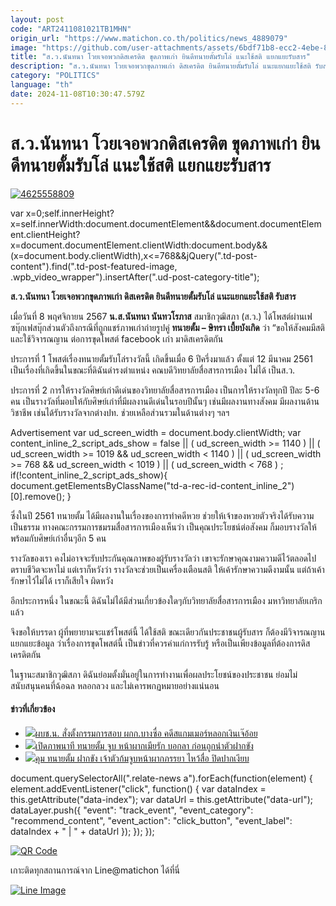 ```yaml
---
layout: post
code: "ART2411081021TB1MHN"
origin_url: "https://www.matichon.co.th/politics/news_4889079"
image: "https://github.com/user-attachments/assets/6bdf71b8-ecc2-4ebe-8e4b-ff96f1703d5e"
title: "ส.ว.นันทนา โวยเจอพวกดิสเครดิต ขุดภาพเก่า ยินดีทนายตั้มรับโล่ แนะใช้สติ แยกแยะรับสาร"
description: "ส.ว.นันทนา โวยเจอพวกขุดภาพเก่า ดิสเครดิต ยินดีทนายตั้มรับโล่ แนะแยกแยะใช้สติ รับสาร "
category: "POLITICS"
language: "th"
date: 2024-11-08T10:30:47.579Z
---
```


# ส.ว.นันทนา โวยเจอพวกดิสเครดิต ขุดภาพเก่า ยินดีทนายตั้มรับโล่ แนะใช้สติ แยกแยะรับสาร

[![](https://www.matichon.co.th/wp-content/uploads/2024/11/4625558809.jpg "4625558809")](https://www.matichon.co.th/wp-content/uploads/2024/11/4625558809.jpg)

var x=0;self.innerHeight?x=self.innerWidth:document.documentElement&&document.documentElement.clientHeight?x=document.documentElement.clientWidth:document.body&&(x=document.body.clientWidth),x<=768&&jQuery(".td-post-content").find(".td-post-featured-image, .wpb\_video\_wrapper").insertAfter(".ud-post-category-title");

**ส.ว.นันทนา โวยเจอพวกขุดภาพเก่า ดิสเครดิต ยินดีทนายตั้มรับโล่** **แนะแยกแยะใช้สติ รับสาร** 

เมื่อวันที่ 8 พฤศจิกายน 2567 **น.ส.นันทนา นันทวโรภาส** สมาชิกวุฒิสภา (ส.ว.) ได้โพสต์ผ่านเฟซบุ๊กเฟสบุ๊กส่วนตัวถึงกรณีที่ถูกแชร์ภาพเก่าถ่ายรูปคู่ **ทนายตั้ม – ษิทรา เบี้ยบังเกิด** ว่า “ขอให้สังคมมีสติ และใช้วิจารณญาน ต่อการขุดโพสต์ facebook เก่า มาดิสเครดิตกัน

ประการที่ 1 โพสต์เรื่องทนายตั้มรับโล่รางวัลนี้ เกิดขึ้นเมื่อ 6 ปีครึ่งมาแล้ว ตั้งแต่ 12 มีนาคม 2561 เป็นเรื่องที่เกิดขึ้นในขณะที่ดิฉันดำรงตำแหน่ง คณบดีวิทยาลัยสื่อสารการเมือง ไม่ได้ เป็นส.ว.

ประการที่ 2 การให้รางวัลศิษย์เก่าดีเด่นของวิทยาลัยสื่อสารการเมือง เป็นการให้รางวัลทุกปี ปีละ 5-6 คน เป็นรางวัลที่มอบให้กับศิษย์เก่าที่มีผลงานดีเด่นในรอบปีนั้นๆ เช่นมีผลงานทางสังคม มีผลงานด้านวิชาชีพ เช่นได้รับรางวัลจากต่างปท. ช่วยเหลือส่วนรวมในด้านต่างๆ ฯลฯ

Advertisement var ud\_screen\_width = document.body.clientWidth; var content\_inline\_2\_script\_ads\_show = false || ( ud\_screen\_width >= 1140 ) || ( ud\_screen\_width >= 1019 && ud\_screen\_width < 1140 ) || ( ud\_screen\_width >= 768 && ud\_screen\_width < 1019 ) || ( ud\_screen\_width < 768 ) ; if(!content\_inline\_2\_script\_ads\_show){ document.getElementsByClassName("td-a-rec-id-content\_inline\_2")\[0\].remove(); }

ซึ่งในปี 2561 ทนายตั้ม ได้มีผลงานในเรื่องของการทำคดีหวย ช่วยให้เจ้าของหวยตัวจริงได้รับความเป็นธรรม ทางคณะกรรมการชมรมสื่อสารการเมืองเห็นว่า เป็นคุณประโยชน์ต่อสังคม ก็มอบรางวัลให้พร้อมกับศิษย์เก่าอื่นๆอีก 5 คน

รางวัลของเรา คงไม่อาจจะรับประกันคุณภาพของผู้รับรางวัลว่า เขาจะรักษาคุณงามความดีไว้ตลอดไปตราบชีวิตจะหาไม่ แต่เราก็หวังว่า รางวัลจะช่วยเป็นเครื่องเตือนสติ ให้เค้ารักษาความดีงามนั้น แต่ถ้าเค้ารักษาไว้ไม่ได้ เราก็เสียใจ ผิดหวัง

อีกประการหนึ่ง ในขณะนี้ ดิฉันไม่ได้มีส่วนเกี่ยวข้องใดๆกับวิทยาลัยสื่อสารการเมือง มหาวิทยาลัยเกริกแล้ว

จึงขอให้บรรดา ผู้ที่พยายามจะแชร์โพสต์นี้ ได้ใช้สติ ขณะเดียวกันประชาชนผู้รับสาร ก็ต้องมีวิจารณญาน แยกแยะข้อมูล ว่าเรื่องการขุดโพสต์นี้ เป็นข่าวที่ควรค่าแก่การรับรู้ หรือเป็นเพียงข้อมูลที่ต้องการดิสเครดิตกัน

ในฐานะสมาชิกวุฒิสภา ดิฉันย่อมตั้งมั่นอยู่ในการทำงานเพื่อผลประโยชน์ของประชาชน ย่อมไม่สนับสนุนคนที่ฉ้อฉล หลอกลวง และไม่เคารพกฏหมายอย่างแน่นอน

#### ข่าวที่เกี่ยวข้อง

*   [![](https://www.matichon.co.th/wp-content/uploads/2024/11/บางซื่อ485416.jpg)ผบช.น. สั่งตั้งกรรมการสอบ ผกก.บางซื่อ คดีสแกมเมอร์หลอกเงินเจ๊อ้อย](https://www.matichon.co.th/local/crime/news_4889056)
*   [![](https://www.matichon.co.th/wp-content/uploads/2024/11/585-1.jpg)เปิดภาพนาที ทนายตั้ม จูบ หน้าผากเมียรัก บอกลา ก่อนถูกนำตัวฝากขัง](https://www.matichon.co.th/local/crime/news_4889099)
*   [![](https://www.matichon.co.th/wp-content/uploads/2024/11/127.jpg)คุม ทนายตั้ม ฝากขัง เจ้าตัวก้มจูบหน้าผากภรรยา ไหว้สื่อ ปิดปากเงียบ](https://www.matichon.co.th/local/crime/news_4888658)

document.querySelectorAll(".relate-news a").forEach(function(element) { element.addEventListener("click", function() { var dataIndex = this.getAttribute("data-index"); var dataUrl = this.getAttribute("data-url"); dataLayer.push({ "event": "track\_event", "event\_category": "recommend\_content", "event\_action": "click\_button", "event\_label": dataIndex + " | " + dataUrl }); }); });

[![QR Code](https://www.matichon.co.th/wp-content/uploads/2023/07/wob1371z.jpg)](https://lin.ee/ht0nDxX)

เกาะติดทุกสถานการณ์จาก Line@matichon ได้ที่นี่

[![Line Image](https://www.matichon.co.th/wp-content/uploads/2023/07/th.png)](https://lin.ee/ht0nDxX)